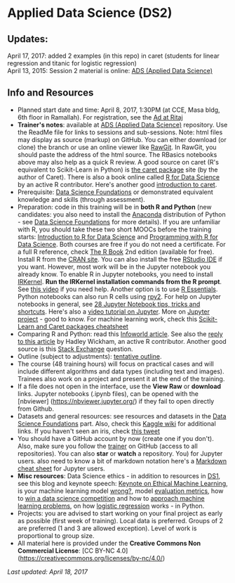# Applied Data Science (DS2)
## Updates: 
April 17, 2017: added 2 examples (in this repo) in caret (students for linear regression and titanic for logistic regression)  
April 13, 2015: Session 2 material is online: [ADS (Applied Data Science)](https://github.com/Abdel-Razzak/ADS)  
## Info and Resources  
* Planned start date and time: April 8, 2017, 1:30PM (at CCE, Masa bldg, 6th floor in Ramallah). For registration, see the [Ad at Ritaj](https://ritaj.birzeit.edu/bzu-msgs/msg?mid=1330550)
* __Trainer's notes__: available at [ADS (Applied Data Science)](https://github.com/Abdel-Razzak/ADS) repository. Use the ReadMe file for links to sessions and sub-sessions. 
Note: html files may display as source (markup) on GitHub. You can either download (or clone) the branch or use an online viewer like [RawGit](https://rawgit.com/). In RawGit, you should paste the address of the html source. The RBasics notebooks above may also help as a quick R review. A good source on caret (R's equivalent to Scikit-Learn in Python) is [the caret package](http://topepo.github.io/caret) site (by the author of Caret). There is also a book online called [R for Data Science](https://github.com/hadley/r4ds) by an active R contributor. Here's another good [introduction to caret](https://www.r-project.org/nosvn/conferences/useR-2013/Tutorials/kuhn/user_caret_2up.pdf).
* Prerequisite: [Data Science Foundations](../../../ds1/) or demonstrated equivalent knowledge and skills (through assessment).
* Preparation: code in this training will be in __both R and Python__ (new candidates: you also need to install the [Anaconda](https://www.continuum.io/downloads) distribution of Python - see [Data Science Foundations](../../../ds1/) for more details). If you are unfamiliar with R, you should take these two short MOOCs before the training starts: [Introduction to R for Data Science](https://www.edx.org/course/introduction-r-data-science-microsoft-dat204x-3) and [Programming with R for Data Science](https://prod-edx-mktg-edit.edx.org/course/programming-r-data-science-microsoft-dat209x-2). Both courses are free if you do not need a certificate. For a full R reference, check [The R Book](https://www.cs.upc.edu/~robert/teaching/estadistica/TheRBook.pdf) 2nd edition (available for free). Install R from the [CRAN site](https://cran.r-project.org/). You can also install the free [RStudio IDE](https://www.rstudio.com/products/RStudio/) if you want. However, most work will be in the Jupyter notebook you already know. To enable R in Jupyter notebooks, you need to install [IRKernel](https://github.com/IRkernel/IRkernel). __Run the IRKernel installation commands from the R prompt__. See [this video](https://www.youtube.com/watch?v=I9a9Jj2A95g) if you need help. Another option is to use [R Essentials](https://conda.io/docs/r-with-conda.html). Python notebooks can also run R cells using [rpy2](http://rpy2.readthedocs.io/en/version_2.8.x/introduction.html#getting-started). For help on Jupyter notebooks in general, see [28 Jupyter Notebook tips, tricks and shortcuts](https://www.dataquest.io/blog/jupyter-notebook-tips-tricks-shortcuts/). Here's also a [video tutorial on Jupyter](https://www.youtube.com/watch?v=HW29067qVWk). More on [Jupyter project](https://www.youtube.com/watch?v=kgSf62XNNxk) - good to know. For machine learning work, check this [Scikit-Learn and Caret packages cheatsheet](https://www.analyticsvidhya.com/blog/2016/12/cheatsheet-scikit-learn-caret-package-for-python-r-respectively/)
* Comparing R and Python: read this [Infoworld article](http://www.infoworld.com/article/3187550/data-science/python-vs-r-the-battle-for-data-scientist-mind-share.html). See also the [reply to this article](https://twitter.com/hadleywickham/status/850125412873195520) by Hadley Wickham, an active R contributor. Another good source is this [Stack Exchange](https://stats.stackexchange.com/questions/238726/how-do-r-and-python-complement-each-other-in-data-science) question. 
* Outline (subject to adjustments): [tentative outline](DataScience2Outline.pdf). 
* The course (48 training hours) will focus on practical cases and will include different algorithms and data types (including text and images). Trainees also work on a project and present it at the end of the training.
* If a file does not open in the interface, use the __View Raw__ or __download__ links. Jupyter notebooks (.ipynb files), can be opened with the [nbviewer] (https://nbviewer.jupyter.org/) if they fail to open directly from Github.
* Datasets and general resources: see resources and datasets in the [Data Science Foundations](../../../ds1/) part. Also, check this [Kaggle wiki](https://www.kaggle.com/wiki/Satendra) for additional links. If you haven't seen an iris, check [this tweet](https://twitter.com/48nnews/status/851882368768061440)
* You should have a GitHub account by now (create one if you don't). Also, make sure you follow the [trainer](https://github.com/Abdel-Razzak) on GitHub (access to all repositories). You can also __star__ or __watch__ a repository. You) for Jupyter users. also need to know a bit of markdown notation  here's a [Markdown cheat sheet](http://datascience.ibm.com/docs/content/analyze-data/markd-jupyter.html) for Jupyter users.
* __Misc resources__: Data Science ethics - in addition to resources in [DS1](../../../ds1/), see this blog and keynote speech: [Keynote on Ethical Machine Learning](http://kjamistan.com/pydata-amsterdam-keynote-on-ethical-machine-learning/), is your machine learning model [wrong?](https://boltdata.io/blog/2016/11/27/4-reasons-your-machine-learning-model-is-wrong-and-how-to-fix-it/), model [evaluation metrics](http://www.datasciencecentral.com/profiles/blogs/7-important-model-evaluation-error-metrics-everyone-should-know), how to [win a data science competition](https://www.slideshare.net/jeongyoonlee/winning-data-science-competitions-74391113) and how to [approach machine learning problems](http://blog.kaggle.com/2016/07/21/approaching-almost-any-machine-learning-problem-abhishek-thakur/), on how [logistic regression](https://opendatascience.com/blog/how-the-multinomial-logistic-regression-model-works/) works - in Python.
* Projects: you are advised to start working on your final project as early as possible (first week of training). Local data is preferred. Groups of 2 are preferred (1 and 3 are allowed exception). Level of work is proportional to group size.
* All material here is provided under the __Creative Commons Non Commercial License__: [CC BY-NC 4.0] (https://creativecommons.org/licenses/by-nc/4.0/)

*Last updated: April 18, 2017*
